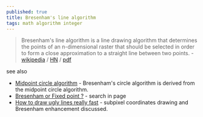 ```yaml
---
published: true
title: Bresenham's line algorithm
tags: math algorithm integer
---
```

> Bresenham's line algorithm is a line drawing algorithm that determines the points of an n-dimensional raster that should be selected in order to form a close approximation to a straight line between two points. - [wikipedia](https://en.wikipedia.org/wiki/Bresenham%27s_line_algorithm) / [HN](https://news.ycombinator.com/item?id=26777800) / [pdf](http://members.chello.at/%7Eeasyfilter/Bresenham.pdf)

see also
- [Midpoint circle algorithm](https://en.wikipedia.org/wiki/Midpoint_circle_algorithm) - Bresenham's circle algorithm is derived from the midpoint circle algorithm.
- [Bresenham or Fixed point ?](http://david.carybros.com/html/computer_graphics_tools.html) - search in page
- [How to draw ugly lines really fast](https://cohost.org/tomforsyth/post/648716-how-to-draw-ugly-lin) - subpixel coordinates drawing and Bresenham enhancement discussed.